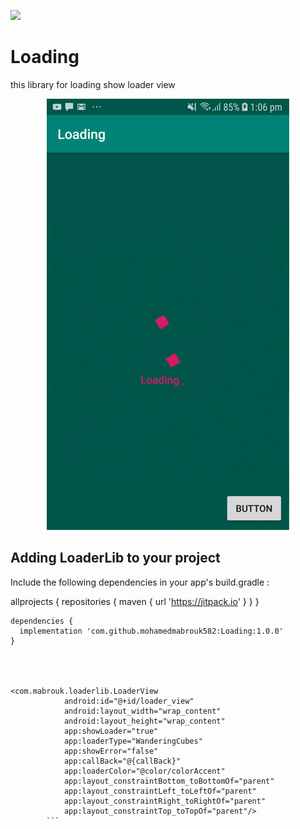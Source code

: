 [![](https://jitpack.io/v/mohamedmabrouk582/Loading.svg)](https://jitpack.io/#mohamedmabrouk582/Loading)

# Loading
this library for loading show loader view 

<p align="center"><img src="https://github.com/mohamedmabrouk582/Loading/blob/master/screans/demo.gif"></p>


## Adding LoaderLib to your project
Include the following dependencies in your app's build.gradle :

allprojects {
repositories {
      maven { url 'https://jitpack.io' }
}
	}
```
dependencies {
  implementation 'com.github.mohamedmabrouk582:Loading:1.0.0'
}




<com.mabrouk.loaderlib.LoaderView
            android:id="@+id/loader_view"
            android:layout_width="wrap_content"
            android:layout_height="wrap_content"
            app:showLoader="true"
            app:loaderType="WanderingCubes"
            app:showError="false"
            app:callBack="@{callBack}"
            app:loaderColor="@color/colorAccent"
            app:layout_constraintBottom_toBottomOf="parent"
            app:layout_constraintLeft_toLeftOf="parent"
            app:layout_constraintRight_toRightOf="parent"
            app:layout_constraintTop_toTopOf="parent"/>
	    ```
